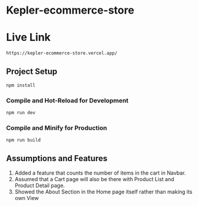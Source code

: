 # Kepler-ecommerce-store

# Live Link
```sh
https://kepler-ecommerce-store.vercel.app/
```

## Project Setup

```sh
npm install
```

### Compile and Hot-Reload for Development

```sh
npm run dev
```

### Compile and Minify for Production

```sh
npm run build
```

## Assumptions and Features
1. Added a feature that counts the number of items in the cart in Navbar.
2. Assumed that a Cart page will also be there with Product List and Product Detail page.
3. Showed the About Section in  the Home page itself rather than making its own View
